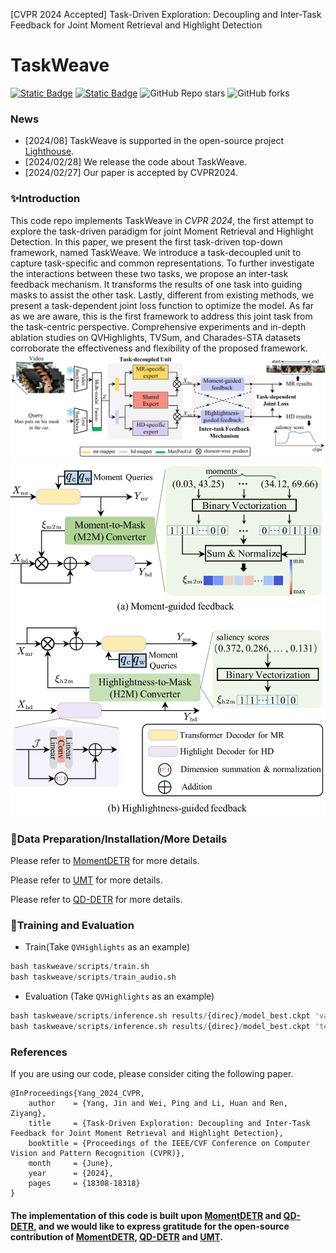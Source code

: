 [CVPR 2024 Accepted] Task-Driven Exploration: Decoupling and Inter-Task Feedback for Joint Moment Retrieval and Highlight Detection

**TaskWeave**
===

[![Static Badge](https://img.shields.io/badge/arxiv-2404.09263-red)](https://arxiv.org/abs/2404.09263)
[![Static Badge](https://img.shields.io/badge/LICENSE-blue)](https://github.com/EdenGabriel/TaskWeave/blob/master/LICENSE)
![GitHub Repo stars](https://img.shields.io/github/stars/EdenGabriel/TaskWeave)
![GitHub forks](https://img.shields.io/github/forks/EdenGabriel/TaskWeave)

### News
- [2024/08] TaskWeave is supported in the open-source project [Lighthouse](https://github.com/line/lighthouse).
- [2024/02/28] We release the code about TaskWeave.
- [2024/02/27] Our paper is accepted by CVPR2024.

### ✨Introduction
This code repo implements TaskWeave in _CVPR 2024_, the first attempt to explore the task-driven paradigm for joint Moment Retrieval and Highlight Detection. In this paper, we present the first task-driven top-down framework, named TaskWeave. We introduce a task-decoupled unit to capture task-specific and common representations. To further investigate the interactions between these two tasks, we propose an inter-task feedback mechanism. It transforms the results of one task into guiding masks to assist the other task. Lastly, different from existing methods, we present a task-dependent joint loss function to optimize the model. As far as we are aware, this is the first framework to address this joint task from the task-centric perspective. Comprehensive experiments and in-depth ablation studies on QVHighlights, TVSum, and Charades-STA datasets corroborate the effectiveness and flexibility of the proposed framework.
![pipeline](./pipeline.png)
![feedbacks](./feedbacks.png)

### 🔎Data Preparation/Installation/More Details
Please refer to [MomentDETR](https://github.com/jayleicn/moment_detr) for more details.

Please refer to [UMT](https://github.com/TencentARC/UMT) for more details.

Please refer to [QD-DETR](https://github.com/wjun0830/QD-DETR) for more details.

### 🔧Training and Evaluation
- Train(Take `QVHighlights` as an example)
```python 
bash taskweave/scripts/train.sh 
bash taskweave/scripts/train_audio.sh 
```
- Evaluation (Take `QVHighlights` as an example)
```python
bash taskweave/scripts/inference.sh results/{direc}/model_best.ckpt 'val'
bash taskweave/scripts/inference.sh results/{direc}/model_best.ckpt 'test'
```

### References
If you are using our code, please consider citing the following paper.

```
@InProceedings{Yang_2024_CVPR,
    author    = {Yang, Jin and Wei, Ping and Li, Huan and Ren, Ziyang},
    title     = {Task-Driven Exploration: Decoupling and Inter-Task Feedback for Joint Moment Retrieval and Highlight Detection},
    booktitle = {Proceedings of the IEEE/CVF Conference on Computer Vision and Pattern Recognition (CVPR)},
    month     = {June},
    year      = {2024},
    pages     = {18308-18318}
}
```

#### The implementation of this code is built upon [MomentDETR](https://github.com/jayleicn/moment_detr) and [QD-DETR](https://github.com/wjun0830/QD-DETR), and we would like to express gratitude for the open-source contribution of [MomentDETR](https://github.com/jayleicn/moment_detr), [QD-DETR](https://github.com/wjun0830/QD-DETR) and [UMT](https://github.com/TencentARC/UMT).
